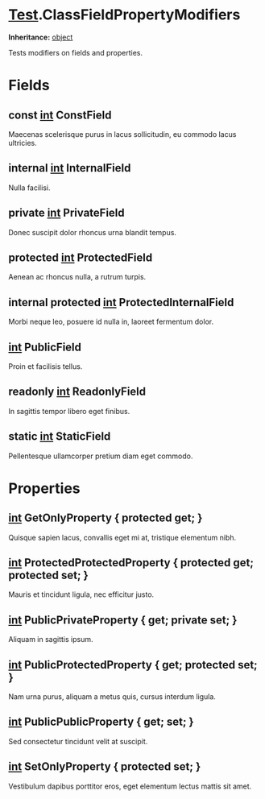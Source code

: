 # [Test](TableOfContents.Test.md).ClassFieldPropertyModifiers

**Inheritance:** [object](https://docs.microsoft.com/en-us/dotnet/api/system.object)  

Tests modifiers on fields and properties.  

# Fields

## const [int](https://docs.microsoft.com/en-us/dotnet/api/system.int32) ConstField

Maecenas scelerisque purus in lacus sollicitudin, eu commodo lacus ultricies.  

## internal [int](https://docs.microsoft.com/en-us/dotnet/api/system.int32) InternalField

Nulla facilisi.  

## private [int](https://docs.microsoft.com/en-us/dotnet/api/system.int32) PrivateField

Donec suscipit dolor rhoncus urna blandit tempus.  

## protected [int](https://docs.microsoft.com/en-us/dotnet/api/system.int32) ProtectedField

Aenean ac rhoncus nulla, a rutrum turpis.  

## internal protected [int](https://docs.microsoft.com/en-us/dotnet/api/system.int32) ProtectedInternalField

Morbi neque leo, posuere id nulla in, laoreet fermentum dolor.  

## [int](https://docs.microsoft.com/en-us/dotnet/api/system.int32) PublicField

Proin et facilisis tellus.  

## readonly [int](https://docs.microsoft.com/en-us/dotnet/api/system.int32) ReadonlyField

In sagittis tempor libero eget finibus.  

## static [int](https://docs.microsoft.com/en-us/dotnet/api/system.int32) StaticField

Pellentesque ullamcorper pretium diam eget commodo.  

# Properties

## [int](https://docs.microsoft.com/en-us/dotnet/api/system.int32) GetOnlyProperty { protected get; }

Quisque sapien lacus, convallis eget mi at, tristique elementum nibh.  

## [int](https://docs.microsoft.com/en-us/dotnet/api/system.int32) ProtectedProtectedProperty { protected get; protected set; }

Mauris et tincidunt ligula, nec efficitur justo.  

## [int](https://docs.microsoft.com/en-us/dotnet/api/system.int32) PublicPrivateProperty { get; private set; }

Aliquam in sagittis ipsum.  

## [int](https://docs.microsoft.com/en-us/dotnet/api/system.int32) PublicProtectedProperty { get; protected set; }

Nam urna purus, aliquam a metus quis, cursus interdum ligula.  

## [int](https://docs.microsoft.com/en-us/dotnet/api/system.int32) PublicPublicProperty { get; set; }

Sed consectetur tincidunt velit at suscipit.  

## [int](https://docs.microsoft.com/en-us/dotnet/api/system.int32) SetOnlyProperty { protected set; }

Vestibulum dapibus porttitor eros, eget elementum lectus mattis sit amet.  

